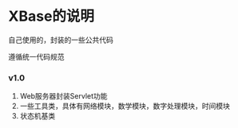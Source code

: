# XBase的说明

自己使用的，封装的一些公共代码

遵循统一代码规范

### v1.0

1. Web服务器封装Servlet功能
2. 一些工具类，具体有网络模块，数学模块，数字处理模块，时间模块
3. 状态机基类

